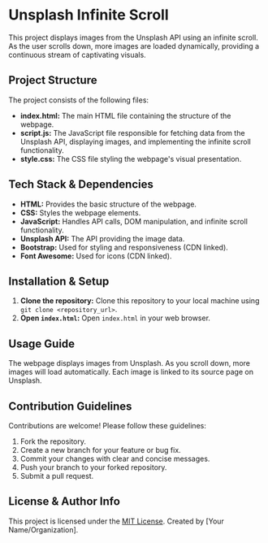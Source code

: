 # Unsplash Infinite Scroll

This project displays images from the Unsplash API using an infinite scroll.  As the user scrolls down, more images are loaded dynamically, providing a continuous stream of captivating visuals.

## Project Structure

The project consists of the following files:

*   **index.html:** The main HTML file containing the structure of the webpage.
*   **script.js:** The JavaScript file responsible for fetching data from the Unsplash API, displaying images, and implementing the infinite scroll functionality.
*   **style.css:**  The CSS file styling the webpage's visual presentation.


## Tech Stack & Dependencies

*   **HTML:**  Provides the basic structure of the webpage.
*   **CSS:** Styles the webpage elements.
*   **JavaScript:**  Handles API calls, DOM manipulation, and infinite scroll functionality.
*   **Unsplash API:** The API providing the image data.
*   **Bootstrap:** Used for styling and responsiveness (CDN linked).
*   **Font Awesome:** Used for icons (CDN linked).


## Installation & Setup

1.  **Clone the repository:**  Clone this repository to your local machine using `git clone <repository_url>`.
2.  **Open `index.html`:** Open `index.html` in your web browser.


## Usage Guide

The webpage displays images from Unsplash.  As you scroll down, more images will load automatically.  Each image is linked to its source page on Unsplash.


## Contribution Guidelines

Contributions are welcome! Please follow these guidelines:

1.  Fork the repository.
2.  Create a new branch for your feature or bug fix.
3.  Commit your changes with clear and concise messages.
4.  Push your branch to your forked repository.
5.  Submit a pull request.


## License & Author Info

This project is licensed under the [MIT License](LICENSE).  Created by [Your Name/Organization].

